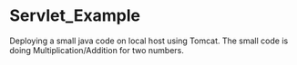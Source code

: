 # Servlet_Example
Deploying a small java code on local host using Tomcat. The small code is doing Multiplication/Addition for two numbers.

